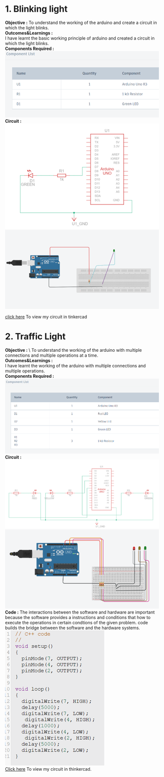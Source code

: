 # 1. Blinking light 
**Objective :** 
To understand the working of the arduino and create a circuit in which the light blinks. \
**Outcomes&Learnings :** \
I have learnt the basic working principle of arduino and created a circuit in which the light blinks. \
**Components Required :** \
![alt text](https://github.com/Vishalpolicepatil/Arduino-projects/blob/main/Screenshot%202025-07-07%20115719.png?raw=true) \
**Circuit :**
![alt text](https://github.com/Vishalpolicepatil/Arduino-projects/blob/main/Screenshot%202025-07-07%20115544.png?raw=true)
![alt text](https://github.com/Vishalpolicepatil/Arduino-projects/blob/main/Screenshot%202025-07-07%20115208.png?raw=true)

[click here](https://www.tinkercad.com/things/dJ9VwVsvVZK-blinking-of-led-/editel?returnTo=https%3A%2F%2Fwww.tinkercad.com%2Fdashboard) To view my circuit in tinkercad 
# 2. Traffic Light 
**Objective :**  \ 
To understand the working of the arduino with multiple connections and multiple operations at a time. \
**Outcomes&Learnings :** \
I have learnt the working of the arduino with multiple connections and multiple operations. \
**Components Required :**
![alt text](https://github.com/Vishalpolicepatil/Arduino-projects/blob/main/Screenshot%202025-07-08%20215916.png?raw=true) \
**Circuit :** 
![alt text](https://github.com/Vishalpolicepatil/Arduino-projects/blob/main/Screenshot%202025-07-08%20215943.png?raw=true) \
![alt text](https://github.com/Vishalpolicepatil/Arduino-projects/blob/main/Screenshot%202025-07-08%20220000.png?raw=true) \
**Code :** 
The interactions between the software and hardware are important because the software provides a instructions and conditions that how to execute the operations in certain condtions of the given problem. code builds the bridge between the software and the hardware systems. \
![alt text](https://github.com/Vishalpolicepatil/Arduino-projects/blob/main/Screenshot%202025-07-08%20220017.png?raw=true) \
[Click here](https://www.tinkercad.com/things/9QwiIKzyyCY-traffic-light-/editel?returnTo=https%3A%2F%2Fwww.tinkercad.com%2Fdashboard) To view my circuit in thinkercad.
